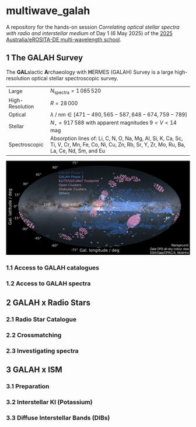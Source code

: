 # multiwave_galah

A repository for the hands-on session *Correlating optical stellar spectra with radio and interstellar medium* of Day 1 (6 May 2025) of the [2025 Australia/eROSITA-DE multi-wavelength school](https://astronomyaustralia.org.au/event/2025-australia-erosita-de-multi-wavelength-school/).


## 1 The GALAH Survey

The **GAL**alactic **A**rchaeology with **H**ERMES (GALAH) Survey is a large high-resolution optical stellar spectroscopic survey.

|  |  |
|--|--|  
| Large | $N_\text{spectra} = 1\,085\,520$ |  
| High-Resolution | $R = 28\,000$|  
| Optical | $\lambda~/~\mathrm{nm} \in [471-490,565-587,648-674,759-789]$|  
| Stellar | $N_\star = 917\,588$ with apparent magnitudes $9 < V < 14\,\mathrm{mag}$ |
| Spectroscopic | Absorption lines of: Li, C, N, O, Na, Mg, Al, Si, K, Ca, Sc, Ti, V, Cr, Mn, Fe, Co, Ni, Cu, Zn, Rb, Sr, Y, Zr, Mo, Ru, Ba, La, Ce, Nd, Sm, and Eu|

![Skymap of GALAH DR4 with Gaia DR3 in the background (linked from the DR4 paper GitHub repository.)](https://github.com/svenbuder/galah_dr4_paper/blob/main/figures/galah_dr4_skymap_gaiadr3.png)

### 1.1 Access to GALAH catalogues

### 1.2 Access to GALAH spectra

## 2 GALAH x Radio Stars

### 2.1 Radio Star Catalogue

### 2.2 Crossmatching

### 2.3 Investigating spectra

## 3 GALAH x ISM

### 3.1 Preparation

### 3.2 Interstellar KI (Potassium)

### 3.3 Diffuse Interstellar Bands (DIBs)